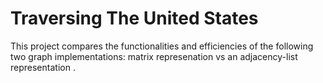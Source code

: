<H1> Traversing The United States </h1>
This project compares the functionalities and efficiencies of the following two graph implementations: matrix represenation vs an adjacency-list representation .



